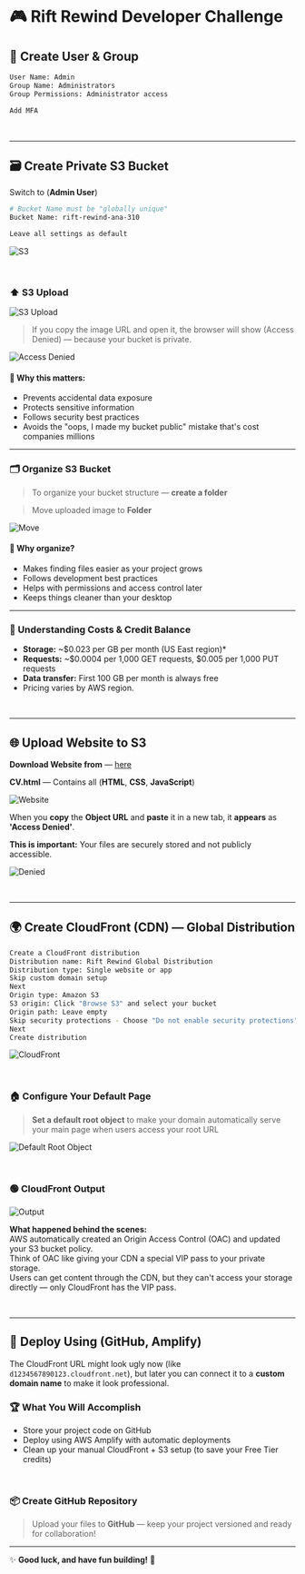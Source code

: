 # 🎮 Rift Rewind Developer Challenge

## 👤 Create User & Group
```bash
User Name: Admin
Group Name: Administrators
Group Permissions: Administrator access

Add MFA
```
<br>

---

## 🗃️ Create Private S3 Bucket

Switch to (**Admin User**)

```bash
# Bucket Name must be "globally unique"
Bucket Name: rift-rewind-ana-310

Leave all settings as default
```
![S3](./assets/s3.png)

<br>

### ⬆️ S3 Upload

![S3 Upload](./assets/s3-upload.png)

> If you copy the image URL and open it, the browser will show (Access Denied) — because your bucket is private.

![Access Denied](./assets/Access-Denied.png)

#### 🚫 Why this matters:
- Prevents accidental data exposure
- Protects sensitive information
- Follows security best practices
- Avoids the "oops, I made my bucket public" mistake that's cost companies millions

---

### 🗂️ Organize S3 Bucket

> To organize your bucket structure — **create a folder**

> Move uploaded image to **Folder**

![Move](./assets/Move.png)

#### 📁 Why organize?
- Makes finding files easier as your project grows
- Follows development best practices
- Helps with permissions and access control later
- Keeps things cleaner than your desktop

---

### 💸 Understanding Costs & Credit Balance

- **Storage:** ~$0.023 per GB per month (US East region)\*
- **Requests:** ~$0.0004 per 1,000 GET requests, $0.005 per 1,000 PUT requests
- **Data transfer:** First 100 GB per month is always free
- Pricing varies by AWS region.

<br>

---

## 🌐 Upload Website to S3
**Download Website from** — [here](https://drive.google.com/file/d/19sCNufDD8XUl-UhKkXzNwj4XH7bwsU4t/view?usp=sharing)

**CV.html** — Contains all (**HTML**, **CSS**, **JavaScript**)

![Website](./assets/Website-Upload.png)

When you **copy** the **Object URL** and **paste** it in a new tab, it **appears** as **'Access Denied'**.

**This is important:** Your files are securely stored and not publicly accessible.

![Denied](./assets/HTML-Access-Denied.png)

<br>

---

## 🌍 Create CloudFront (CDN) — Global Distribution

```bash
Create a CloudFront distribution
Distribution name: Rift Rewind Global Distribution
Distribution type: Single website or app
Skip custom domain setup 
Next
Origin type: Amazon S3
S3 origin: Click "Browse S3" and select your bucket 
Origin path: Leave empty
Skip security protections - Choose "Do not enable security protections" 
Next
Create distribution
```

![CloudFront](./assets/CloudFront.png)

<br>

### 🏠 Configure Your Default Page

> **Set a default root object** to make your domain automatically serve your main page when users access your root URL

![Default Root Object](./assets/Default-Root-Object.png)

<br>

### 🟢 CloudFront Output

![Output](./assets/CloudFront-Output.png)

**What happened behind the scenes:**  
AWS automatically created an Origin Access Control (OAC) and updated your S3 bucket policy.  
Think of OAC like giving your CDN a special VIP pass to your private storage.  
Users can get content through the CDN, but they can't access your storage directly — only CloudFront has the VIP pass.

<br>

---

## 🚀 Deploy Using (GitHub, Amplify)

The CloudFront URL might look ugly now (like `d1234567890123.cloudfront.net`), but later you can connect it to a **custom domain name** to make it look professional.

### 🏆 What You Will Accomplish

- Store your project code on GitHub
- Deploy using AWS Amplify with automatic deployments
- Clean up your manual CloudFront + S3 setup (to save your Free Tier credits)

<br>

### 📦 Create GitHub Repository

> Upload your files to **GitHub** — keep your project versioned and ready for collaboration!

---

✨ **Good luck, and have fun building!** 🚀